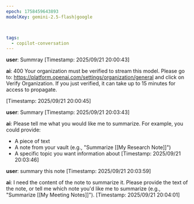 ```yaml
---
epoch: 1758459643893
modelKey: gemini-2.5-flash|google



tags:
  - copilot-conversation
---
```


**user**: Summray
[Timestamp: 2025/09/21 20:00:43]

**ai**: 400 Your organization must be verified to stream this model. Please go to: https://platform.openai.com/settings/organization/general and click on Verify Organization. If you just verified, it can take up to 15 minutes for access to propagate.


[Timestamp: 2025/09/21 20:00:45]

**user**: Summary
[Timestamp: 2025/09/21 20:03:43]

**ai**: Please tell me what you would like me to summarize. For example, you could provide:

*   A piece of text
*   A note from your vault (e.g., "Summarize [[My Research Note]]")
*   A specific topic you want information about
[Timestamp: 2025/09/21 20:03:46]

**user**: summary this note
[Timestamp: 2025/09/21 20:03:59]

**ai**: I need the content of the note to summarize it. Please provide the text of the note, or tell me which note you'd like me to summarize (e.g., "Summarize [[My Meeting Notes]]").
[Timestamp: 2025/09/21 20:04:01]